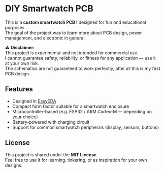 # DIY Smartwatch PCB  
This is a **custom smartwatch PCB** I designed for fun and educational purposes.  
The goal of the project was to learn more about PCB design, power management, and electronic in general.

⚠️ **Disclaimer:**  
This project is experimental and not intended for commercial use.  
I cannot guarantee safety, reliability, or fitness for any application — use it at your own risk.  
The schematics are not guaranteed to work perfectly, after all this is my first PCB design.

## Features
- Designed in [EasyEDA](https://easyeda.com/)  
- Compact form factor suitable for a smartwatch enclosure  
- Microcontroller-based (e.g. ESP32 / ARM Cortex-M — depending on your choice)  
- Battery-powered with charging circuit  
- Support for common smartwatch peripherals (display, sensors, buttons)  

## License
This project is shared under the **MIT License**.  
Feel free to use it for learning, tinkering, or as inspiration for your own designs.  
